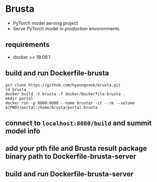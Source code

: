# Brusta
+ PyTorch model serving project
+ Serve PyTorch model in production envoronments

## requirements
+ docker == 18.09.1

## build and run Dockerfile-brusta
```
git clone https://github.com/hyoungseok/brusta.git
cd brusta
docker build -t brusta -f docker/Dockerfile-brusta .
mkdir portal
docker run -p 8080:8080 --name brustar -it --rm --volume ${PWD}/portal:/home/brusta/portal brusta
```

## connect to ```localhost:8080/build``` and summit model info

## add your pth file and Brusta result package binary path to Dockerfile-brusta-server

## build and run Dockerfile-brusta-server
